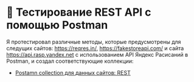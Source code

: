 #  🔗 Тестирование REST API с помощью Postman

Я протестировал различные методы, которые предусмотрены для следущих сайтов: https://reqres.in/, https://fakestoreapi.com/ и сайта https://api.rasp.yandex.net с использованием API Яндекс Расисаний в Postman, и создал соответствующие коллекции:
 <ul>
<li>  <a href="https://warped-astronaut-314647.postman.co/workspace/Test~6a92943f-0fff-455b-8e82-18241e587ebf/request/31668707-e0e06812-f42a-4270-ace4-1c1d56ef66ba?tab=params">Postamn collection для данных сайтов: REST</a></li>
</ul>

